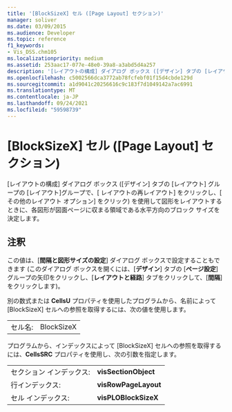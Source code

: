 ```yaml
---
title: '[BlockSizeX] セル ([Page Layout] セクション)'
manager: soliver
ms.date: 03/09/2015
ms.audience: Developer
ms.topic: reference
f1_keywords:
- Vis_DSS.chm105
ms.localizationpriority: medium
ms.assetid: 253aac17-077e-48e0-39a8-a3abd5d4a257
description: '[レイアウトの構成] ダイアログ ボックス ([デザイン] タブの [レイアウト] グループの [Re-Layout ページ] をクリックし、[その他のレイアウト オプション] をクリックして図形をレイアウトするときに、図面ページに図形が収まる必要がある領域である水平方向のブロック サイズを指定します。'
ms.openlocfilehash: c5002566dca3772ab78fcfebf01f15d4cbde129d
ms.sourcegitcommit: a1d9041c20256616c9c183f7d1049142a7ac6991
ms.translationtype: MT
ms.contentlocale: ja-JP
ms.lasthandoff: 09/24/2021
ms.locfileid: "59598739"
---
```

# <a name="blocksizex-cell-page-layout-section"></a>[BlockSizeX] セル ([Page Layout] セクション)

[レイアウトの構成] ダイアログ ボックス ([デザイン] タブの [レイアウト] グループの [レイアウト]グループで、[ レイアウトの再レイアウト] をクリックし、[ その他のレイアウト オプション] をクリック) を使用して図形をレイアウトするときに、各図形が図面ページに収まる領域である水平方向のブロック サイズを決定します。  
  
## <a name="remarks"></a>注釈

この値は、[**間隔と図形サイズの設定**] ダイアログ ボックスで設定することもできます (このダイアログ ボックスを開くには、[**デザイン**] タブの [**ページ設定**] グループの矢印をクリックし、[**レイアウトと経路**] タブをクリックして、[**間隔**] をクリックします)。
  
別の数式または **CellsU** プロパティを使用したプログラムから、名前によって [BlockSizeX] セルへの参照を取得するには、次の値を使用します。 
  
|||
|:-----|:-----|
|セル名:  <br/> |BlockSizeX  <br/> |
   
プログラムから、インデックスによって [BlockSizeX] セルへの参照を取得するには、**CellsSRC** プロパティを使用し、次の引数を指定します。 
  
|||
|:-----|:-----|
| セクション インデックス:  <br/> |**visSectionObject** <br/> |
| 行インデックス:  <br/> |**visRowPageLayout** <br/> |
| セル インデックス:  <br/> |**visPLOBlockSizeX** <br/> |
   

